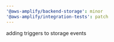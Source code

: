 ```yaml
---
'@aws-amplify/backend-storage': minor
'@aws-amplify/integration-tests': patch
---
```


adding triggers to storage events
